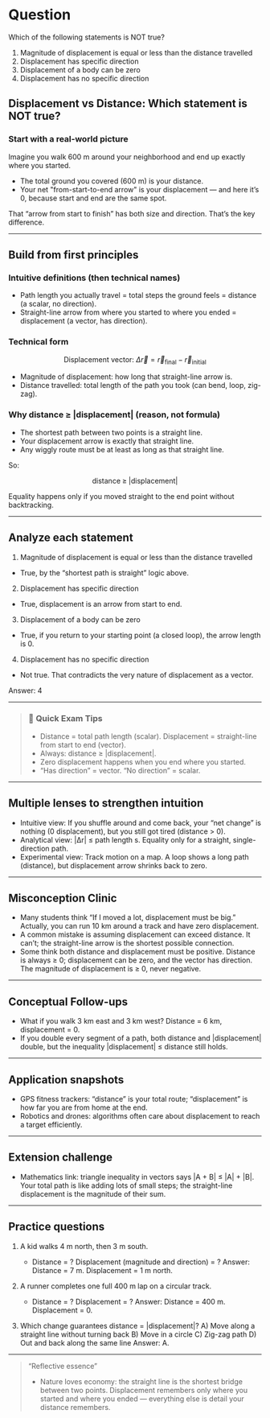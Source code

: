 # Question
Which of the following statements is NOT true?  
1) Magnitude of displacement is equal or less than the distance travelled  
2) Displacement has specific direction  
3) Displacement of a body can be zero  
4) Displacement has no specific direction

## Displacement vs Distance: Which statement is NOT true?

### Start with a real-world picture
Imagine you walk 600 m around your neighborhood and end up exactly where you started.  
- The total ground you covered (600 m) is your distance.  
- Your net "from-start-to-end arrow" is your displacement — and here it’s 0, because start and end are the same spot.

That “arrow from start to finish” has both size and direction. That’s the key difference.

---

## Build from first principles

### Intuitive definitions (then technical names)
- Path length you actually travel = total steps the ground feels = distance (a scalar, no direction).
- Straight-line arrow from where you started to where you ended = displacement (a vector, has direction).

### Technical form
```math
\text{Displacement vector: } \Delta \vec{r} = \vec{r}_{\text{final}} - \vec{r}_{\text{initial}}
```
- Magnitude of displacement: how long that straight-line arrow is.
- Distance travelled: total length of the path you took (can bend, loop, zig-zag).

### Why distance ≥ |displacement| (reason, not formula)
- The shortest path between two points is a straight line.
- Your displacement arrow is exactly that straight line.
- Any wiggly route must be at least as long as that straight line.

So:
```math
\text{distance} \;\ge\; |\text{displacement}|
```
Equality happens only if you moved straight to the end point without backtracking.

---

## Analyze each statement

1) Magnitude of displacement is equal or less than the distance travelled
- True, by the “shortest path is straight” logic above.

2) Displacement has specific direction
- True, displacement is an arrow from start to end.

3) Displacement of a body can be zero
- True, if you return to your starting point (a closed loop), the arrow length is 0.

4) Displacement has no specific direction
- Not true. That contradicts the very nature of displacement as a vector.

Answer: 4

---

> ### 🧠 Quick Exam Tips
> - Distance = total path length (scalar). Displacement = straight-line from start to end (vector).
> - Always: distance ≥ |displacement|.
> - Zero displacement happens when you end where you started.
> - “Has direction” = vector. “No direction” = scalar.

---

## Multiple lenses to strengthen intuition

- Intuitive view: If you shuffle around and come back, your “net change” is nothing (0 displacement), but you still got tired (distance > 0).
- Analytical view: |Δr| ≤ path length s. Equality only for a straight, single-direction path.
- Experimental view: Track motion on a map. A loop shows a long path (distance), but displacement arrow shrinks back to zero.

---

## Misconception Clinic
- Many students think “If I moved a lot, displacement must be big.” Actually, you can run 10 km around a track and have zero displacement.
- A common mistake is assuming displacement can exceed distance. It can’t; the straight-line arrow is the shortest possible connection.
- Some think both distance and displacement must be positive. Distance is always ≥ 0; displacement can be zero, and the vector has direction. The magnitude of displacement is ≥ 0, never negative.

---

## Conceptual Follow-ups
- What if you walk 3 km east and 3 km west? Distance = 6 km, displacement = 0.
- If you double every segment of a path, both distance and |displacement| double, but the inequality |displacement| ≤ distance still holds.

---

## Application snapshots
- GPS fitness trackers: “distance” is your total route; “displacement” is how far you are from home at the end.
- Robotics and drones: algorithms often care about displacement to reach a target efficiently.

---

## Extension challenge
- Mathematics link: triangle inequality in vectors says |A + B| ≤ |A| + |B|. Your total path is like adding lots of small steps; the straight-line displacement is the magnitude of their sum.     

---

## Practice questions

1) A kid walks 4 m north, then 3 m south.
   - Distance = ? Displacement (magnitude and direction) = ?
   Answer: Distance = 7 m. Displacement = 1 m north.

2) A runner completes one full 400 m lap on a circular track.
   - Distance = ? Displacement = ?
   Answer: Distance = 400 m. Displacement = 0.

3) Which change guarantees distance = |displacement|?
   A) Move along a straight line without turning back
   B) Move in a circle
   C) Zig-zag path
   D) Out and back along the same line
   Answer: A.

---

> “Reflective essence”
> - Nature loves economy: the straight line is the shortest bridge between two points. Displacement remembers only where you started and where you ended — everything else is detail your distance remembers.